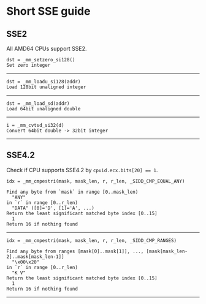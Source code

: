 # Short SSE guide

## SSE2

All AMD64 CPUs support SSE2.

	dst = _mm_setzero_si128()
	Set zero integer
------

	dst = _mm_loadu_si128(addr)
	Load 128bit unaligned integer
------

	dst = _mm_load_sd(addr)
	Load 64bit unaligned double
------

	i = _mm_cvtsd_si32(d)
	Convert 64bit double -> 32bit integer
------

## SSE4.2

Check if CPU supports SSE4.2 by `cpuid.ecx.bits[20] == 1`.

	idx = _mm_cmpestri(mask, mask_len, r, r_len, _SIDD_CMP_EQUAL_ANY)

	Find any byte from `mask` in range [0..mask_len)
	  "ANY"
	in `r` in range [0..r_len)
	  "DATA" ([0]='D', [1]='A', ...)
	Return the least significant matched byte index [0..15]
	  1
	Return 16 if nothing found
------

	idx = _mm_cmpestri(mask, mask_len, r, r_len, _SIDD_CMP_RANGES)

	Find any byte from ranges [mask[0]..mask[1]], ..., [mask[mask_len-2]..mask[mask_len-1]]
	  "\x00\x20"
	in `r` in range [0..r_len)
	  "K V"
	Return the least significant matched byte index [0..15]
	  1
	Return 16 if nothing found
------
